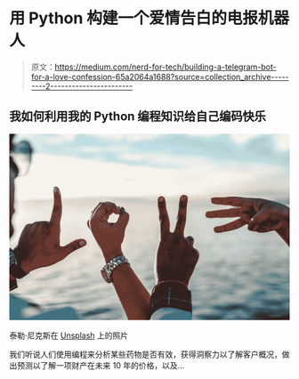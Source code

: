 # 用 Python 构建一个爱情告白的电报机器人

> 原文：<https://medium.com/nerd-for-tech/building-a-telegram-bot-for-a-love-confession-65a2064a1688?source=collection_archive---------2----------------------->

## 我如何利用我的 Python 编程知识给自己编码快乐

![](img/e43d12598eb742f011be85cae6eee868.png)

泰勒·尼克斯在 [Unsplash](https://unsplash.com?utm_source=medium&utm_medium=referral) 上的照片

我们听说人们使用编程来分析某些药物是否有效，获得洞察力以了解客户概况，做出预测以了解一项财产在未来 10 年的价格，以及…